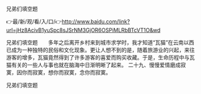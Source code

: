 兄弟们填空题

👉最/新/观/看/入/口/👉http://www.baidu.com/link?url=jHz8AcivB1yuSpc8sJSrNM3GjOR6OSPiMLRbBTcVT1O&wd

兄弟们填空题　　多年之后离开乡村来到城市求学时，我才知道“瓦猫”在云南以西已成为一种独特的民俗和文化现象。更让人想不到的是，随着旅游业的兴起，来往游客的增多，瓦猫竟然得到了许多游客的喜爱而购买收藏。于是，生命历程中与瓦猫有关的一些人与事也就在脑海中日渐明晰了起来。
	二十九、慢慢爱情磨成寂寞，因你而寂寞，想你而寂寞，念你而寂寞。


兄弟们填空题
